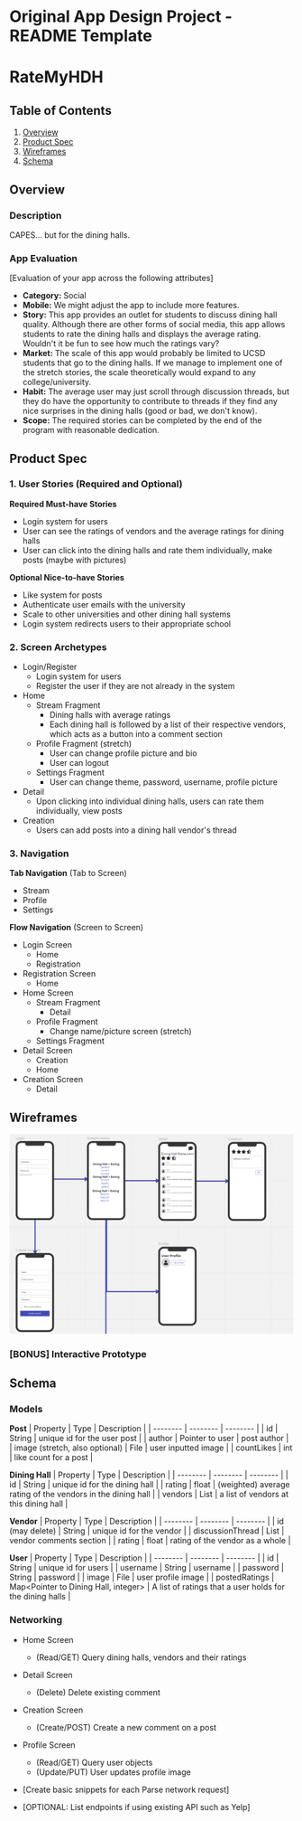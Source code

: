 Original App Design Project - README Template
===

# RateMyHDH

## Table of Contents
1. [Overview](#Overview)
1. [Product Spec](#Product-Spec)
1. [Wireframes](#Wireframes)
2. [Schema](#Schema)

## Overview
### Description
CAPES... but for the dining halls.

### App Evaluation
[Evaluation of your app across the following attributes]
- **Category:** Social
- **Mobile:** We might adjust the app to include more features.
- **Story:** This app provides an outlet for students to discuss dining hall quality. Although there are other forms of social media, this app allows students to rate the dining halls and displays the average rating. Wouldn't it be fun to see how much the ratings vary?
- **Market:** The scale of this app would probably be limited to UCSD students that go to the dining halls. If we manage to implement one of the stretch stories, the scale theoretically would expand to any college/university.
- **Habit:** The average user may just scroll through discussion threads, but they do have the opportunity to contribute to threads if they find any nice surprises in the dining halls (good or bad, we don't know).
- **Scope:** The required stories can be completed by the end of the program with reasonable dedication.

## Product Spec

### 1. User Stories (Required and Optional)

**Required Must-have Stories**

* Login system for users
* User can see the ratings of vendors and the average ratings for dining halls
* User can click into the dining halls and rate them individually, make posts (maybe with pictures)

**Optional Nice-to-have Stories**

* Like system for posts
* Authenticate user emails with the university
* Scale to other universities and other dining hall systems
* Login system redirects users to their appropriate school

### 2. Screen Archetypes

* Login/Register
   * Login system for users
   * Register the user if they are not already in the system
* Home
    * Stream Fragment
       * Dining halls with average ratings
       * Each dining hall is followed by a list of their respective vendors, which acts as a button into a comment section
    * Profile Fragment (stretch)
        * User can change profile picture and bio
        * User can logout
    * Settings Fragment
        * User can change theme, password, username, profile picture
* Detail
    * Upon clicking into individual dining halls, users can rate them individually, view posts
* Creation
    * Users can add posts into a dining hall vendor's thread

### 3. Navigation

**Tab Navigation** (Tab to Screen)

* Stream
* Profile
* Settings

**Flow Navigation** (Screen to Screen)

* Login Screen
    * Home
    * Registration
* Registration Screen
    * Home
* Home Screen
    * Stream Fragment
        * Detail
    * Profile Fragment
        * Change name/picture screen (stretch)
    * Settings Fragment
* Detail Screen
    * Creation
    * Home
* Creation Screen
    * Detail

## Wireframes
<img src="wireframe_img1.png" width=600>

### [BONUS] Interactive Prototype

## Schema
### Models

**Post**
| Property | Type  | Description |
| -------- | -------- | -------- |
| id       | String   | unique id for the user post |
| author   | Pointer to user | post author |
| image (stretch, also optional) | File | user inputted image |
| countLikes | int    | like count for a post |

**Dining Hall**
| Property | Type  | Description |
| -------- | -------- | -------- |
| id | String | unique id for the dining hall |
| rating   | float  | (weighted) average rating of the vendors in the dining hall |
| vendors  | List<Pointer to Vendor> | a list of vendors at this dining hall |

**Vendor**
| Property | Type  | Description |
| -------- | -------- | -------- |
| id (may delete) | String | unique id for the vendor |
| discussionThread | List<Post> | vendor comments section |
| rating   | float  | rating of the vendor as a whole |

**User**
| Property | Type  | Description |
| -------- | -------- | -------- |
| id | String | unique id for users |
| username | String | username |
| password | String | password |
| image | File | user profile image |
| postedRatings | Map<Pointer to Dining Hall, integer> | A list of ratings that a user holds for the dining halls |

### Networking
- Home Screen
    - (Read/GET) Query dining halls, vendors and their ratings
- Detail Screen
    - (Delete) Delete existing comment
- Creation Screen
    - (Create/POST) Create a new comment on a post
- Profile Screen
    - (Read/GET) Query user objects
    - (Update/PUT) User updates profile image

- [Create basic snippets for each Parse network request]
- [OPTIONAL: List endpoints if using existing API such as Yelp]
